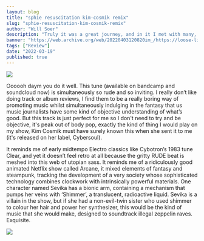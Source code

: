 ```yaml
---
layout: blog
title: "sphie resuscitation kim-cosmik remix"
slug: "sphie-resuscitation-kim-cosmik-remix"
author: "Will Soer"
description: "Truly it was a great journey, and in it I met with many, whom to know was to love; but whom never could I see again; for life has not space enough; and each must do his duty to the security and well-being of the Redoubt."
banner: "https://web.archive.org/web/20220403120820im_/https://loose-lips.co.uk/img/blog/62236a21df6f3/62236a21e07cc.jpg"
tags: ["Review"]
date: "2022-03-19"
published: true
---
```


[<img src="https://web.archive.org/web/20220403120820im_/https://loose-lips.co.uk/img/blog/62236a21df6f3/62236a21e07cc.jpg">](http://google.com.au/)

Oooooh daym you do it well. This tune (available on bandcamp and soundcloud now) is simultaneously so rude and so inviting. I really don’t like doing track or album reviews, I find them to be a really boring way of promoting music whilst simultaneously indulging in the fantasy that us music journalists have some kind of objective understanding of what’s good. But this track is just perfect for me so I don't need to try and be objective, it's peak out of body pop, exactly the kind of thing I would play on my show, Kim Cosmik must have surely known this when she sent it to me (it's released on her label, Cybersoul). 

It reminds me of early midtempo Electro classics like Cybotron’s 1983 tune Clear, and yet it doesn’t feel retro at all because the gritty RUDE beat is meshed into this web of utopian sass. It reminds me of a ridiculously good animated Netflix show called Arcane, it mixed elements of fantasy and steampunk, tracking the development of a very society whose sophisticated technology combines clockwork with intrinsically powerful materials. One character named Sevika has a bionic arm, containing a mechanism that pumps her veins with ‘Shimmer’, a translucent, radioactive liquid. Sevika is a villain in the show, but if she had a non-evil-twin sister who used shimmer to colour her hair and power her synthesizer, this would be the kind of music that she would make, designed to soundtrack illegal zeppelin raves. Exquisite. 


[<img src="https://web.archive.org/web/20220403120820im_/https://loose-lips.co.uk/img/wysiwyg/6246f1d6152a5.jpg">](http://google.com.au/)